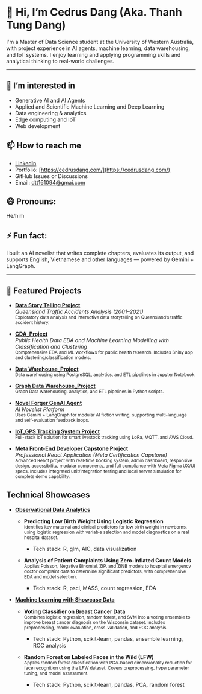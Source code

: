 # 👋 Hi, I’m Cedrus Dang (Aka. Thanh Tung Dang)

I'm a Master of Data Science student at the University of Western Australia, with project experience in AI agents, machine learning, data warehousing, and IoT systems. I enjoy learning and applying programming skills and analytical thinking to real-world challenges.

---

## 👀 I’m interested in  
- Generative AI and AI Agents
- Applied and Scientific Machine Learning and Deep Learning
- Data engineering & analytics  
- Edge computing and IoT
- Web development

## 📫 How to reach me  
- [LinkedIn](https://www.linkedin.com/in/cedrusdang/)
- Portfolio: [https://cedrusdang.com/](https://cedrusdang.com/)
- GitHub Issues or Discussions  
- Email: dtt161094@gmai.com

## 😄 Pronouns:  
He/him  

## ⚡ Fun fact:  
I built an AI novelist that writes complete chapters, evaluates its output, and supports English, Vietnamese and other languages — powered by Gemini + LangGraph.

---

## 📂 Featured Projects

- [**Data Story Telling Project**](https://github.com/cedrusdang/DataStoryTelling)  
  *Queensland Traffic Accidents Analysis (2001–2021)*  
  <sub>Exploratory data analysis and interactive data storytelling on Queensland’s traffic accident history.</sub>

- [**CDA_Project**](https://github.com/cedrusdang/CDA_Project)  
  *Public Health Data EDA and Machine Learning Modelling with Classification and Clustering*  
  <sub>Comprehensive EDA and ML workflows for public health research. Includes Shiny app and clustering/classification models.</sub>

- [**Data Warehouse_Project**](https://github.com/cedrusdang/DataWarehouse_project)  
  <sub>Data warehousing using PostgreSQL, analytics, and ETL pipelines in Jupyter Notebook.</sub>
  
- [**Graph Data Warehouse_Project**](https://github.com/cedrusdang/graph-db-query)  
  <sub>Graph Data warehousing, analytics, and ETL pipelines in Python scripts.</sub>
  
- [**Novel Forger GenAI Agent**](https://github.com/cedrusdang/NovelForger)  
  *AI Novelist Platform*  
  <sub>Uses Gemini + LangGraph for modular AI fiction writing, supporting multi-language and self-evaluation feedback loops.</sub>

- [**IoT_GPS Tracking System Project**](https://github.com/cedrusdang/IoT_UWA_Project_G22)  
  <sub>Full-stack IoT solution for smart livestock tracking using LoRa, MQTT, and AWS Cloud.</sub>

- [**Meta Front-End Developer Capstone Project**](https://github.com/cedrusdang/portfoliofe)  
  *Professional React Application (Meta Certification Capstone)*  
  <sub>Advanced React project with real-time booking system, admin dashboard, responsive design, accessibility, modular components, and full compliance with Meta Figma UX/UI specs. Includes integrated unit/integration testing and local server simulation for complete demo capability.</sub>

## Technical Showcases

- [**Observational Data Analytics**](https://github.com/cedrusdang/Cedrus_STAT2402_UWA_Projects)  
  - **Predicting Low Birth Weight Using Logistic Regression**  
    <sub>Identifies key maternal and clinical predictors for low birth weight in newborns, using logistic regression with variable selection and model diagnostics on a real hospital dataset.</sub>  
    - Tech stack: R, glm, AIC, data visualization

  - **Analysis of Patient Complaints Using Zero-Inflated Count Models**  
    <sub>Applies Poisson, Negative Binomial, ZIP, and ZINB models to hospital emergency doctor complaint data to determine significant predictors, with comprehensive EDA and model selection.</sub>  
    - Tech stack: R, pscl, MASS, count regression, EDA

- [**Machine Learning with Showcase Data**](https://github.com/cedrusdang/Cedrus_ML_CITS5508_UWA)  
  - **Voting Classifier on Breast Cancer Data**  
    <sub>Combines logistic regression, random forest, and SVM into a voting ensemble to improve breast cancer diagnosis on the Wisconsin dataset. Includes preprocessing, model evaluation, cross-validation, and ROC analysis.</sub>  
    - Tech stack: Python, scikit-learn, pandas, ensemble learning, ROC analysis

  - **Random Forest on Labeled Faces in the Wild (LFW)**  
    <sub>Applies random forest classification with PCA-based dimensionality reduction for face recognition using the LFW dataset. Covers preprocessing, hyperparameter tuning, and model assessment.</sub>  
    - Tech stack: Python, scikit-learn, pandas, PCA, random forest
